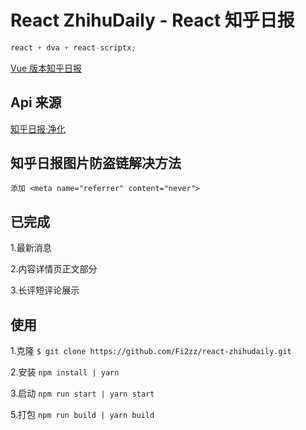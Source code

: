 # React ZhihuDaily - React 知乎日报

```javascript
react + dva + react-scriptx;
```

<a href="https://github.com/Fi2zz/Vue-ZhihuDaily"> Vue 版本知乎日报</a>

## Api 来源

<a href="https://github.com/Fi2zz/ZhihuDailyPurify"> 知乎日报·净化</a>

## 知乎日报图片防盗链解决方法

    添加 <meta name="referrer" content="never">

## 已完成

1.最新消息

2.内容详情页正文部分

3.长评短评论展示

## 使用

1.克隆 `$ git clone https://github.com/Fi2zz/react-zhihudaily.git`

2.安装 `npm install | yarn`

3.启动 `npm run start | yarn start`

5.打包 `npm run build | yarn build`

